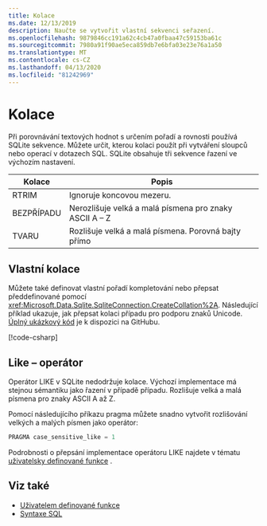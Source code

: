 ```yaml
---
title: Kolace
ms.date: 12/13/2019
description: Naučte se vytvořit vlastní sekvenci seřazení.
ms.openlocfilehash: 9879846cc191a62c4cb47a0fbaa47c59153ba61c
ms.sourcegitcommit: 7980a91f90ae5eca859db7e6bfa03e23e76a1a50
ms.translationtype: MT
ms.contentlocale: cs-CZ
ms.lasthandoff: 04/13/2020
ms.locfileid: "81242969"
---
```

# <a name="collation"></a>Kolace

Při porovnávání textových hodnot s určením pořadí a rovnosti používá SQLite sekvence. Můžete určit, kterou kolaci použít při vytváření sloupců nebo operací v dotazech SQL. SQLite obsahuje tři sekvence řazení ve výchozím nastavení.

| Kolace | Popis                               |
| --------- | ----------------------------------------- |
| RTRIM     | Ignoruje koncovou mezeru.               |
| BEZPŘÍPADU    | Nerozlišuje velká a malá písmena pro znaky ASCII A – Z |
| TVARU    | Rozlišuje velká a malá písmena. Porovná bajty přímo   |

## <a name="custom-collation"></a>Vlastní kolace

Můžete také definovat vlastní pořadí kompletování nebo přepsat předdefinované pomocí <xref:Microsoft.Data.Sqlite.SqliteConnection.CreateCollation%2A>. Následující příklad ukazuje, jak přepsat kolaci případu pro podporu znaků Unicode. [Úplný ukázkový kód](https://github.com/dotnet/docs/blob/master/samples/snippets/standard/data/sqlite/CollationSample/Program.cs) je k dispozici na GitHubu.

[!code-csharp[](../../../../samples/snippets/standard/data/sqlite/CollationSample/Program.cs?name=snippet_Collation)]

## <a name="like-operator"></a>Like – operátor

Operátor LIKE v SQLite nedodržuje kolace. Výchozí implementace má stejnou sémantiku jako řazení v případě případu. Rozlišuje velká a malá písmena pro znaky ASCII A až Z.

Pomocí následujícího příkazu pragma můžete snadno vytvořit rozlišování velkých a malých písmen jako operátor:

```sql
PRAGMA case_sensitive_like = 1
```

Podrobnosti o přepsání implementace operátoru LIKE najdete v tématu [uživatelsky definované funkce](user-defined-functions.md) .

## <a name="see-also"></a>Viz také

* [Uživatelem definované funkce](user-defined-functions.md)
* [Syntaxe SQL](https://www.sqlite.org/lang.html)
